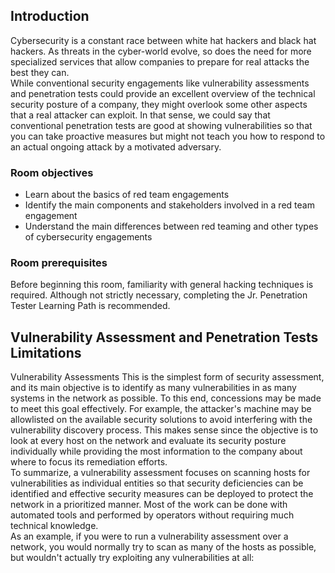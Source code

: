 ## Introduction
Cybersecurity is a constant race between white hat hackers and black hat hackers. As threats in the cyber-world evolve, so does the need for more specialized services that allow companies to prepare for real attacks the best they can.  
While conventional security engagements like vulnerability assessments and penetration tests could provide an excellent overview of the technical security posture of a company, they might overlook some other aspects that a real attacker can exploit. In that sense, we could say that conventional penetration tests are good at showing vulnerabilities so that you can take proactive measures but might not teach you how to respond to an actual ongoing attack by a motivated adversary.

### Room objectives
- Learn about the basics of red team engagements
- Identify the main components and stakeholders involved in a red team engagement
- Understand the main differences between red teaming and other types of cybersecurity engagements

### Room prerequisites
Before beginning this room, familiarity with general hacking techniques is required. Although not strictly necessary, completing the Jr. Penetration Tester Learning Path is recommended.


## Vulnerability Assessment and Penetration Tests Limitations
Vulnerability Assessments
This is the simplest form of security assessment, and its main objective is to identify as many vulnerabilities in as many systems in the network as possible. To this end, concessions may be made to meet this goal effectively. For example, the attacker's machine may be allowlisted on the available security solutions to avoid interfering with the vulnerability discovery process. This makes sense since the objective is to look at every host on the network and evaluate its security posture individually while providing the most information to the company about where to focus its remediation efforts.  
To summarize, a vulnerability assessment focuses on scanning hosts for vulnerabilities as individual entities so that security deficiencies can be identified and effective security measures can be deployed to protect the network in a prioritized manner. Most of the work can be done with automated tools and performed by operators without requiring much technical knowledge.  
As an example, if you were to run a vulnerability assessment over a network, you would normally try to scan as many of the hosts as possible, but wouldn't actually try exploiting any vulnerabilities at all:
